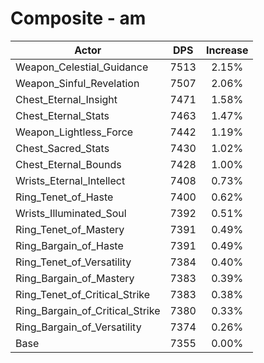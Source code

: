 # Composite - am
| Actor | DPS | Increase |
|---|:---:|:---:|
|Weapon_Celestial_Guidance|7513|2.15%|
|Weapon_Sinful_Revelation|7507|2.06%|
|Chest_Eternal_Insight|7471|1.58%|
|Chest_Eternal_Stats|7463|1.47%|
|Weapon_Lightless_Force|7442|1.19%|
|Chest_Sacred_Stats|7430|1.02%|
|Chest_Eternal_Bounds|7428|1.00%|
|Wrists_Eternal_Intellect|7408|0.73%|
|Ring_Tenet_of_Haste|7400|0.62%|
|Wrists_Illuminated_Soul|7392|0.51%|
|Ring_Tenet_of_Mastery|7391|0.49%|
|Ring_Bargain_of_Haste|7391|0.49%|
|Ring_Tenet_of_Versatility|7384|0.40%|
|Ring_Bargain_of_Mastery|7383|0.39%|
|Ring_Tenet_of_Critical_Strike|7383|0.38%|
|Ring_Bargain_of_Critical_Strike|7380|0.33%|
|Ring_Bargain_of_Versatility|7374|0.26%|
|Base|7355|0.00%|
